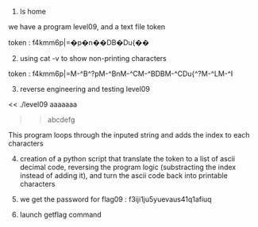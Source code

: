 1. ls home

we have a program level09, and a text file token

token : f4kmm6p|=�p�n��DB�Du{��

2. using cat -v to show non-printing characters

token : f4kmm6p|=M-^B^?pM-^BnM-^CM-^BDBM-^CDu{^?M-^LM-^I

3. reverse engineering and testing level09

<< ./level09 aaaaaaa
>> abcdefg

This program loops through the inputed string and adds the index to each characters

4. creation of a python script that translate the token to a list of ascii decimal code, reversing the program logic (substracting the index instead of adding it), and turn the ascii code back into printable characters

5. we get the password for flag09 : f3iji1ju5yuevaus41q1afiuq

6. launch getflag command